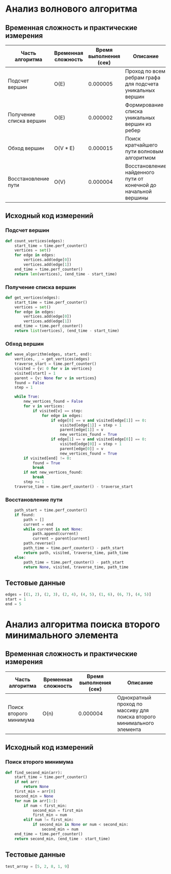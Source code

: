 # Анализ волнового алгоритма

## Временная сложность и практические измерения

| Часть алгоритма | Временная сложность | Время выполнения (сек) | Описание |
|-----------------|---------------------|----------------------|-----------|
| Подсчет вершин | O(E) | 0.000005 | Проход по всем ребрам графа для подсчета уникальных вершин |
| Получение списка вершин | O(E) | 0.000002 | Формирование списка уникальных вершин из ребер |
| Обход вершин | O(V * E) | 0.000015 | Поиск кратчайшего пути волновым алгоритмом |
| Восстановление пути | O(V) | 0.000004 | Восстановление найденного пути от конечной до начальной вершины |

## Исходный код измерений

### Подсчет вершин
```python
def count_vertices(edges):
    start_time = time.perf_counter()
    vertices = set()
    for edge in edges:
        vertices.add(edge[0])
        vertices.add(edge[1])
    end_time = time.perf_counter()
    return len(vertices), (end_time - start_time)
```

### Получение списка вершин
```python
def get_vertices(edges):
    start_time = time.perf_counter()
    vertices = set()
    for edge in edges:
        vertices.add(edge[0])
        vertices.add(edge[1])
    end_time = time.perf_counter()
    return list(vertices), (end_time - start_time)
```

### Обход вершин
```python
def wave_algorithm(edges, start, end):
    vertices, _ = get_vertices(edges)
    traverse_start = time.perf_counter()
    visited = {v: 0 for v in vertices}
    visited[start] = 1
    parent = {v: None for v in vertices}
    found = False
    step = 1

    while True:
        new_vertices_found = False
        for v in vertices:
            if visited[v] == step:
                for edge in edges:
                    if edge[0] == v and visited[edge[1]] == 0:
                        visited[edge[1]] = step + 1
                        parent[edge[1]] = v
                        new_vertices_found = True
                    if edge[1] == v and visited[edge[0]] == 0:
                        visited[edge[0]] = step + 1
                        parent[edge[0]] = v
                        new_vertices_found = True
        if visited[end] != 0:
            found = True
            break
        if not new_vertices_found:
            break
        step += 1
    traverse_time = time.perf_counter() - traverse_start
```

### Восстановление пути
```python
    path_start = time.perf_counter()
    if found:
        path = []
        current = end
        while current is not None:
            path.append(current)
            current = parent[current]
        path.reverse()
        path_time = time.perf_counter() - path_start
        return path, visited, traverse_time, path_time
    else:
        path_time = time.perf_counter() - path_start
        return None, visited, traverse_time, path_time
```

## Тестовые данные
```python
edges = [(1, 2), (2, 3), (2, 4), (4, 5), (1, 6), (6, 7), (4, 5)]
start = 1
end = 5
```

# Анализ алгоритма поиска второго минимального элемента

## Временная сложность и практические измерения

| Часть алгоритма | Временная сложность | Время выполнения (сек) | Описание |
|-----------------|---------------------|----------------------|-----------|
| Поиск второго минимума | O(n) | 0.000004 | Однократный проход по массиву для поиска второго минимального элемента |

## Исходный код измерений

### Поиск второго минимума
```python
def find_second_min(arr):
    start_time = time.perf_counter()
    if not arr:
        return None
    first_min = arr[0]
    second_min = None
    for num in arr[1:]:
        if num < first_min:
            second_min = first_min
            first_min = num
        elif num != first_min:
            if second_min is None or num < second_min:
                second_min = num
    end_time = time.perf_counter()
    return second_min, (end_time - start_time)
```

## Тестовые данные
```python
test_array = [5, 2, 8, 1, 9]
```
